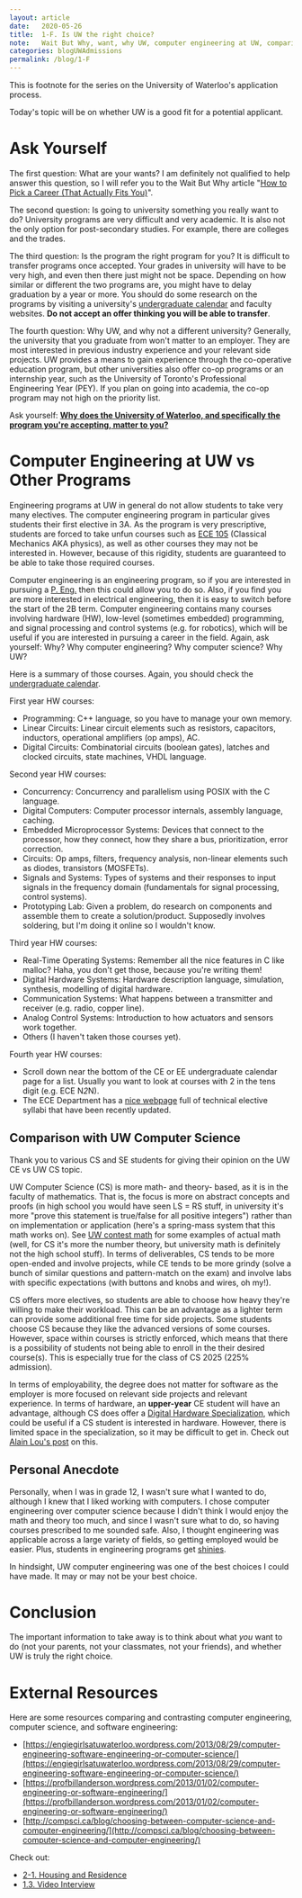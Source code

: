 ```yaml
---
layout: article
date:   2020-05-26
title:  1-F. Is UW the right choice?
note:   Wait But Why, want, why UW, computer engineering at UW, comparison with other programs
categories: blogUWAdmissions
permalink: /blog/1-F
---
```

This is footnote for the series on the University of Waterloo's application process.

Today's topic will be on whether UW is a good fit for a potential applicant.

# Ask Yourself

The first question: What are your wants? I am definitely not qualified to help answer this question, so I will refer you to the Wait But Why article "[How to Pick a Career (That Actually Fits You)](https://waitbutwhy.com/2018/04/picking-career.html)".

The second question: Is going to university something you really want to do? University programs are very difficult and very academic. It is also not the only option for post-secondary studies. For example, there are colleges and the trades.

The third question: Is the program the right program for you? It is difficult to transfer programs once accepted. Your grades in university will have to be very high, and even then there just might not be space. Depending on how similar or different the two programs are, you might have to delay graduation by a year or more. You should do some research on the programs by visiting a university's [undergraduate calendar](https://ugradcalendar.uwaterloo.ca/page/uWaterloo-Undergraduate-Calendar-Access) and faculty websites. **Do not accept an offer thinking you will be able to transfer**.

The fourth question: Why UW, and why not a different university? Generally, the university that you graduate from won't matter to an employer. They are most interested in previous industry experience and your relevant side projects. UW provides a means to gain experience through the co-operative education program, but other universities also offer co-op programs or an internship year, such as the University of Toronto's Professional Engineering Year (PEY). If you plan on going into academia, the co-op program may not high on the priority list.

Ask yourself: **[Why does the University of Waterloo, and specifically the program you're accepting, matter to you?](https://www.briantimar.com/notes/mimetic/mimetic/)**

# Computer Engineering at UW vs Other Programs

Engineering programs at UW in general do not allow students to take very many electives. The computer engineering program in particular gives students their first elective in 3A. As the program is very prescriptive, students are forced to take unfun courses such as [ECE 105](http://www.ucalendar.uwaterloo.ca/2021/COURSE/course-ECE.html#ECE105) (Classical Mechanics AKA physics), as well as other courses they may not be interested in. However, because of this rigidity, students are guaranteed to be able to take those required courses.

Computer engineering is an engineering program, so if you are interested in pursuing a [P. Eng.](https://www.peo.on.ca/) then this could allow you to do so. Also, if you find you are more interested in electrical engineering, then it is easy to switch before the start of the 2B term. Computer engineering contains many courses involving hardware (HW), low-level (sometimes embedded) programming, and signal processing and control systems (e.g. for robotics), which will be useful if you are interested in pursuing a career in the field. Again, ask yourself: Why? Why computer engineering? Why computer science? Why UW?

Here is a summary of those courses. Again, you should check the [undergraduate calendar](https://ugradcalendar.uwaterloo.ca/page/ENG-Computer-Engineering).

First year HW courses:

* Programming: C++ language, so you have to manage your own memory.
* Linear Circuits: Linear circuit elements such as resistors, capacitors, inductors, operational amplifiers (op amps), AC.
* Digital Circuits: Combinatorial circuits (boolean gates), latches and clocked circuits, state machines, VHDL language.

Second year HW courses:

* Concurrency: Concurrency and parallelism using POSIX with the C language.
* Digital Computers: Computer processor internals, assembly language, caching.
* Embedded Microprocessor Systems: Devices that connect to the processor, how they connect, how they share a bus, prioritization, error correction.
* Circuits: Op amps, filters, frequency analysis, non-linear elements such as diodes, transistors (MOSFETs).
* Signals and Systems: Types of systems and their responses to input signals in the frequency domain (fundamentals for signal processing, control systems).
* Prototyping Lab: Given a problem, do research on components and assemble them to create a solution/product. Supposedly involves soldering, but I'm doing it online so I wouldn't know.

Third year HW courses:

* Real-Time Operating Systems: Remember all the nice features in C like malloc? Haha, you don't get those, because you're writing them!
* Digital Hardware Systems: Hardware description language, simulation, synthesis, modelling of digital hardware.
* Communication Systems: What happens between a transmitter and receiver (e.g. radio, copper line).
* Analog Control Systems: Introduction to how actuators and sensors work together.
* Others (I haven't taken those courses yet).

Fourth year HW courses:

* Scroll down near the bottom of the CE or EE undergraduate calendar page for a list. Usually you want to look at courses with 2 in the tens digit (e.g. ECE N*2*N).
* The ECE Department has a [nice webpage](https://uwaterloo.ca/electrical-computer-engineering/undergraduate-students/academic-planning-and-support/technical-electives-tes) full of technical elective syllabi that have been recently updated.

## Comparison with UW Computer Science

Thank you to various CS and SE students for giving their opinion on the UW CE vs UW CS topic.

UW Computer Science (CS) is more math- and theory- based, as it is in the faculty of mathematics. That is, the focus is more on abstract concepts and proofs (in high school you would have seen LS = RS stuff, in university it's more "prove this statement is true/false for all positive integers") rather than on implementation or application (here's a spring-mass system that this math works on). See [UW contest math](https://www.cemc.uwaterloo.ca/contests/contests.html) for some examples of actual math (well, for CS it's more the number theory, but university math is definitely not the high school stuff). In terms of deliverables, CS tends to be more open-ended and involve projects, while CE tends to be more grindy (solve a bunch of similar questions and pattern-match on the exam) and involve labs with specific expectations (with buttons and knobs and wires, oh my!).

CS offers more electives, so students are able to choose how heavy they're willing to make their workload. This can be an advantage as a lighter term can provide some additional free time for side projects. Some students choose CS because they like the advanced versions of some courses. However, space within courses is strictly enforced, which means that there is a possibility of students not being able to enroll in the their desired course(s). This is especially true for the class of CS 2025 (225% admission).

In terms of employability, the degree does not matter for software as the employer is more focused on relevant side projects and relevant experience. In terms of hardware, an **upper-year** CE student will have an advantage, although CS does offer a [Digital Hardware Specialization](https://ugradcalendar.uwaterloo.ca/page/MATH-Computer-Sci-Digital-Hardware-Spec), which could be useful if a CS student is interested in hardware. However, there is limited space in the specialization, so it may be difficult to get in. Check out [Alain Lou's post](https://alainlou.com/blog/2020-09-09) on this.

## Personal Anecdote

Personally, when I was in grade 12, I wasn't sure what I wanted to do, although I knew that I liked working with computers. I chose computer engineering over computer science because I didn't think I would enjoy the math and theory too much, and since I wasn't sure what to do, so having courses prescribed to me sounded safe. Also, I thought engineering was applicable across a large variety of fields, so getting employed would be easier. Plus, students in engineering programs get [shinies](https://uwaterloo.ca/engineering/current-undergraduate-students/iron-ring).

In hindsight, UW computer engineering was one of the best choices I could have made. It may or may not be your best choice.

# Conclusion

The important information to take away is to think about what *you* want to do (not your parents, not your classmates, not your friends), and whether UW is truly the right choice.

# External Resources

Here are some resources comparing and contrasting computer engineering, computer science, and software engineering:

* [https://engiegirlsatuwaterloo.wordpress.com/2013/08/29/computer-engineering-software-engineering-or-computer-science/](https://engiegirlsatuwaterloo.wordpress.com/2013/08/29/computer-engineering-software-engineering-or-computer-science/)
* [https://profbillanderson.wordpress.com/2013/01/02/computer-engineering-or-software-engineering/](https://profbillanderson.wordpress.com/2013/01/02/computer-engineering-or-software-engineering/)
* [http://compsci.ca/blog/choosing-between-computer-science-and-computer-engineering/](http://compsci.ca/blog/choosing-between-computer-science-and-computer-engineering/)

Check out:

* [2-1. Housing and Residence](/blog/2-1)
* [1.3. Video Interview](/blog/1-3)
